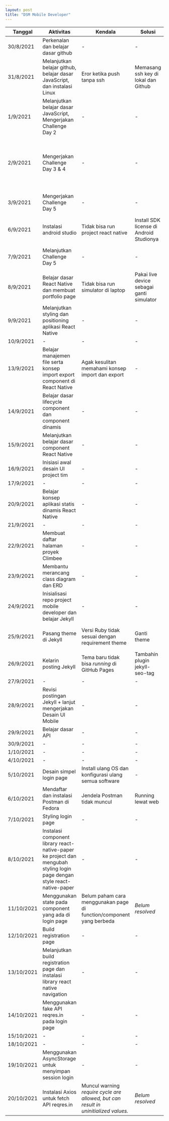 ```yaml
---
layout: post
title: "DSM Mobile Developer"
---
```


| **Tanggal** | **Aktivitas**                                                                                                             | **Kendala**                                                                         | **Solusi**                                | **Repo**                                                                                                                                                                                                                   |
| ----------- | ------------------------------------------------------------------------------------------------------------------------- | ----------------------------------------------------------------------------------- | ----------------------------------------- | -------------------------------------------------------------------------------------------------------------------------------------------------------------------------------------------------------------------------- |
| 30/8/2021   | Perkenalan dan belajar dasar github                                                                                       | -                                                                                   | -                                         | -                                                                                                                                                                                                                          |
| 31/8/2021   | Melanjutkan belajar github, belajar dasar JavaScript, dan instalasi Linux                                                 | Eror ketika push tanpa ssh                                                          | Memasang ssh key di lokal dan Github      | [https://github.com/aksalsf/aksalsf.github.io](https://github.com/aksalsf/aksalsf.github.io)                                                                                                                               |
| 1/9/2021    | Melanjutkan belajar dasar JavaScript, Mengerjakan Challenge Day 2                                                         | -                                                                                   | -                                         | [https://github.com/aksalsf/refactory-challenge-day-2](https://github.com/aksalsf/refactory-challenge-day-2)                                                                                                               |
| 2/9/2021    | Mengerjakan Challenge Day 3 &amp; 4                                                                                       | -                                                                                   | -                                         | [https://github.com/aksalsf/refactory-challenge-day-3](https://github.com/aksalsf/refactory-challenge-day-3), [https://github.com/aksalsf/refactory-challenge-day-4](https://github.com/aksalsf/refactory-challenge-day-4) |
| 3/9/2021    | Mengerjakan Challenge Day 5                                                                                               | -                                                                                   | -                                         | [https://github.com/aksalsf/refactory-challenge-day-5](https://github.com/aksalsf/refactory-challenge-day-5)                                                                                                               |
| 6/9/2021    | Instalasi android studio                                                                                                  | Tidak bisa run project react native                                                 | Install SDK license di Android Studionya  | -                                                                                                                                                                                                                          |
| 7/9/2021    | Melanjutkan Challenge Day 5                                                                                               | -                                                                                   | -                                         | [https://github.com/aksalsf/refactory-challenge-day-5](https://github.com/aksalsf/refactory-challenge-day-5)                                                                                                               |
| 8/9/2021    | Belajar dasar React Native dan membuat portfolio page                                                                     | Tidak bisa run simulator di laptop                                                  | Pakai live device sebagai ganti simulator | [https://github.com/aksalsf/refactory-challenge-day-8](https://github.com/aksalsf/refactory-challenge-day-8)                                                                                                               |
| 9/9/2021    | Melanjutkan styling dan positioning aplikasi React Native                                                                 | -                                                                                   | -                                         | -                                                                                                                                                                                                                          |
| 10/9/2021   | -                                                                                                                         | -                                                                                   | -                                         | -                                                                                                                                                                                                                          |
| 13/9/2021   | Belajar manajemen file serta konsep import export component di React Native                                               | Agak kesulitan memahami konsep import dan export                                    | -                                         | -                                                                                                                                                                                                                          |
| 14/9/2021   | Belajar dasar lifecycle component dan component dinamis                                                                   | -                                                                                   | -                                         | -                                                                                                                                                                                                                          |
| 15/9/2021   | Melanjutkan belajar dasar component React Native                                                                          | -                                                                                   | -                                         | -                                                                                                                                                                                                                          |
| 16/9/2021   | Inisiasi awal desain UI project tim                                                                                       | -                                                                                   | -                                         | -                                                                                                                                                                                                                          |
| 17/9/2021   | -                                                                                                                         | -                                                                                   | -                                         | -                                                                                                                                                                                                                          |
| 20/9/2021   | Belajar konsep aplikasi statis dinamis React Native                                                                       | -                                                                                   | -                                         | -                                                                                                                                                                                                                          |
| 21/9/2021   | -                                                                                                                         | -                                                                                   | -                                         | -                                                                                                                                                                                                                          |
| 22/9/2021   | Membuat daftar halaman proyek Climbee                                                                                     | -                                                                                   | -                                         | -                                                                                                                                                                                                                          |
| 23/9/2021   | Membantu merancang class diagram dan ERD                                                                                  | -                                                                                   | -                                         | -                                                                                                                                                                                                                          |
| 24/9/2021   | Inisialisasi repo project mobile developer dan belajar Jekyll                                                             | -                                                                                   | -                                         | [https://github.com/aksalsf/climbee-mobile](https://github.com/aksalsf/climbee-mobile)                                                                                                                                     |
| 25/9/2021   | Pasang theme di Jekyll                                                                                                    | Versi Ruby tidak sesuai dengan requirement theme                                    | Ganti theme                               | [https://github.com/aksalsf/refactory-daily-activity](https://github.com/aksalsf/refactory-daily-activity)                                                                                                                 |
| 26/9/2021   | Kelarin posting Jekyll                                                                                                    | Tema baru tidak bisa _running_ di GitHub Pages                                      | Tambahin plugin jekyll-seo-tag            | [https://github.com/aksalsf/refactory-daily-activity](https://github.com/aksalsf/refactory-daily-activity)                                                                                                                 |
| 27/9/2021   | -                                                                                                                         | -                                                                                   | -                                         | -                                                                                                                                                                                                                          |
| 28/9/2021   | Revisi postingan Jekyll + lanjut mengerjakan Desain UI Mobile                                                             | -                                                                                   | -                                         | [https://github.com/aksalsf/refactory-daily-activity](https://github.com/aksalsf/refactory-daily-activity)                                                                                                                 |
| 29/9/2021   | Belajar dasar API                                                                                                         | -                                                                                   | -                                         | -                                                                                                                                                                                                                          |
| 30/9/2021   | -                                                                                                                         | -                                                                                   | -                                         | -                                                                                                                                                                                                                          |
| 1/10/2021   | -                                                                                                                         | -                                                                                   | -                                         | -                                                                                                                                                                                                                          |
| 4/10/2021   | -                                                                                                                         | -                                                                                   | -                                         | -                                                                                                                                                                                                                          |
| 5/10/2021   | Desain simpel login page                                                                                                  | Install ulang OS dan konfigurasi ulang semua software                               | -                                         | -                                                                                                                                                                                                                          |
| 6/10/2021   | Mendaftar dan instalasi Postman di Fedora                                                                                 | Jendela Postman tidak muncul                                                        | Running lewat web                         | -                                                                                                                                                                                                                          |
| 7/10/2021   | Styling login page                                                                                                        | -                                                                                   | -                                         | -                                                                                                                                                                                                                          |
| 8/10/2021   | Instalasi component library react-native-paper ke project dan mengubah styling login page dengan style react-native-paper | -                                                                                   | -                                         | -                                                                                                                                                                                                                          |
| 11/10/2021  | Menggunakan state pada component yang ada di login page                                                                   | Belum paham cara menggunakan page di function/component yang berbeda                | _Belum resolved_                          | -                                                                                                                                                                                                                          |
| 12/10/2021  | Build registration page                                                                                                   | -                                                                                   | _-_                                       | -                                                                                                                                                                                                                          |
| 13/10/2021  | Melanjutkan build registration page dan instalasi library react native navigation                                         | -                                                                                   | _-_                                       | -                                                                                                                                                                                                                          |
| 14/10/2021  | Menggunakan fake API reqres.in pada login page                                                                            | -                                                                                   | _-_                                       | -                                                                                                                                                                                                                          |
| 15/10/2021  | -                                                                                                                         | -                                                                                   | _-_                                       | -                                                                                                                                                                                                                          |
| 18/10/2021  | -                                                                                                                         | -                                                                                   | _-_                                       | -                                                                                                                                                                                                                          |
| 19/10/2021  | Menggunakan AsyncStorage untuk menyimpan session login                                                                    | -                                                                                   | _-_                                       | -                                                                                                                                                                                                                          |
| 20/10/2021  | Instalasi Axios untuk fetch API reqres.in                                                                                 | Muncul warning _require cycle are allowed, but can result in uninitialized values._ | _Belum resolved_                          | -                                                                                                                                                                                                                          |
